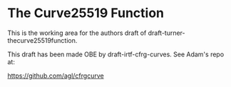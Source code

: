# The Curve25519 Function

This is the working area for the authors draft of draft-turner-thecurve25519function.

This draft has been made OBE by draft-irtf-cfrg-curves.  See Adam's repo at:

https://github.com/agl/cfrgcurve
